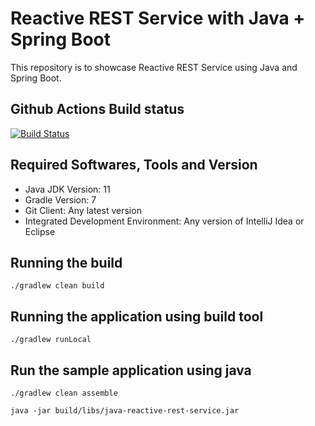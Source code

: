 # Reactive REST Service with Java + Spring Boot

This repository is to showcase Reactive REST Service using Java and Spring Boot.

## Github Actions Build status
[![Build Status](https://github.com/harishkannarao/FeatureToggleTestingWithSpringBoot/workflows/CI-master/badge.svg)](https://github.com/harishkannarao/FeatureToggleTestingWithSpringBoot/actions?query=workflow%3ACI-master)

## Required Softwares, Tools and Version
* Java JDK Version: 11
* Gradle Version: 7
* Git Client: Any latest version
* Integrated Development Environment: Any version of IntelliJ Idea or Eclipse

## Running the build

    ./gradlew clean build
    
## Running the application using build tool

    ./gradlew runLocal

## Run the sample application using java
    
    ./gradlew clean assemble

    java -jar build/libs/java-reactive-rest-service.jar  
